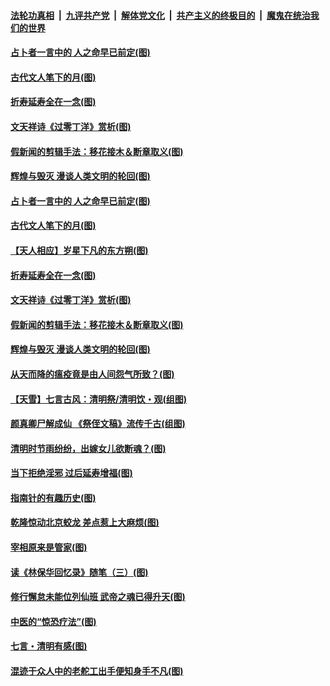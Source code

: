 

####  [法轮功真相](../../../../basic/blob/master/README.md?t=04061101) &nbsp;|&nbsp; [九评共产党](../../../../9ping.md/blob/master/README.md?t=04061101) &nbsp;|&nbsp; [解体党文化](../../../../jtdwh.md/blob/master/README.md?t=04061101)  &nbsp;|&nbsp; [共产主义的终极目的](../../../../gczydzjmd.md/blob/master/README.md?t=04061101) &nbsp;|&nbsp; [魔鬼在统治我们的世界](../../../../mgztzwmdsj.md/blob/master/README.md?t=04061101) 

#### [占卜者一言中的 人之命早已前定(图)](../pages/p7/928517.md?t=04061101) 

#### [古代文人笔下的月(图)](../pages/p7/928361.md?t=04061101) 

#### [折寿延寿全在一念(图)](../pages/p7/928271.md?t=04061101) 

#### [文天祥诗《过零丁洋》赏析(图)](../pages/p7/928360.md?t=04061101) 

#### [假新闻的剪辑手法：移花接木＆断章取义(图)](../pages/p7/928568.md?t=04061101) 

#### [辉煌与毁灭 漫谈人类文明的轮回(图)](../pages/p7/928269.md?t=04061101) 

#### [占卜者一言中的 人之命早已前定(图)](../pages/p7/928517.md?t=04061101) 

#### [古代文人笔下的月(图)](../pages/p7/928361.md?t=04061101) 

#### [【天人相应】岁星下凡的东方朔(图)](../pages/p7/928270.md?t=04061101) 

#### [折寿延寿全在一念(图)](../pages/p7/928271.md?t=04061101) 

#### [文天祥诗《过零丁洋》赏析(图)](../pages/p7/928360.md?t=04061101) 

#### [假新闻的剪辑手法：移花接木＆断章取义(图)](../pages/p7/928568.md?t=04061101) 

#### [辉煌与毁灭 漫谈人类文明的轮回(图)](../pages/p7/928269.md?t=04061101) 

#### [从天而降的瘟疫竟是由人间怨气所致？(图)](../pages/p7/928375.md?t=04061101) 

#### [【天雪】七言古风：清明祭/清明饮・观(组图)](../pages/p7/928585.md?t=04061101) 

#### [颜真卿尸解成仙 《祭侄文稿》流传千古(组图)](../pages/p7/926379.md?t=04061101) 

#### [清明时节雨纷纷，出嫁女儿欲断魂？(图)](../pages/p7/928229.md?t=04061101) 

#### [当下拒绝淫邪 过后延寿增福(图)](../pages/p7/928142.md?t=04061101) 

#### [指南针的有趣历史(图)](../pages/p7/927838.md?t=04061101) 

#### [乾隆惊动北京蛟龙 差点惹上大麻烦(图)](../pages/p7/928247.md?t=04061101) 

#### [宰相原来是管家(图)](../pages/p7/927841.md?t=04061101) 

#### [读《林保华回忆录》随笔（三）(图)](../pages/p7/927928.md?t=04061101) 

#### [修行懈怠未能位列仙班 武帝之魂已得升天(图)](../pages/p7/927921.md?t=04061101) 

#### [中医的“惊恐疗法”(图)](../pages/p7/927840.md?t=04061101) 

#### [七言・清明有感(图)](../pages/p7/928236.md?t=04061101) 

#### [混迹于众人中的老舵工出手便知身手不凡(图)](../pages/p7/927890.md?t=04061101) 

